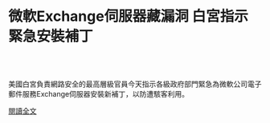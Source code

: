 # 微軟Exchange伺服器藏漏洞 白宮指示緊急安裝補丁

<!--more-->
<!--143-->
<br><br/>

美國白宮負責網路安全的最高層級官員今天指示各級政府部門緊急為微軟公司電子郵件服務Exchange伺服器安裝新補丁，以防遭駭客利用。

[閱讀全文](https://www.chinatimes.com/realtimenews/20210414002462-260412?chdtv)



